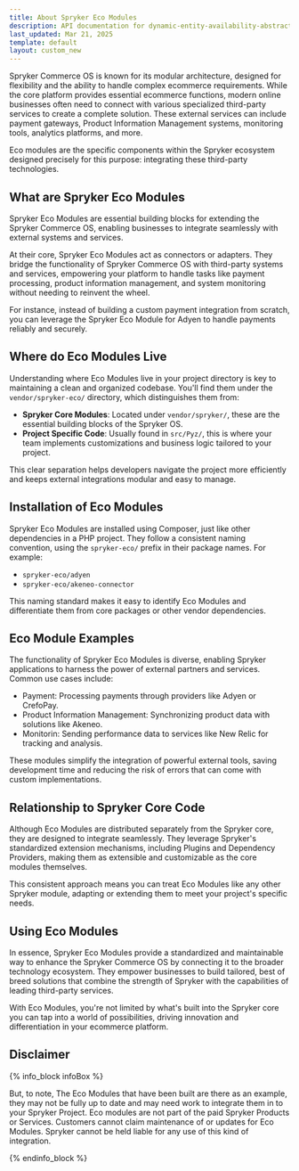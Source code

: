 ```yaml
---
title: About Spryker Eco Modules
description: API documentation for dynamic-entity-availability-abstracts.
last_updated: Mar 21, 2025
template: default
layout: custom_new
---
```



<div class="content_box">
Spryker Commerce OS is known for its modular architecture, designed for flexibility and the ability to handle complex ecommerce requirements. While the core platform provides essential ecommerce functions, modern online businesses often need to connect with various specialized third-party services to create a complete solution. These external services can include payment gateways, Product Information Management systems, monitoring tools, analytics platforms, and more.


Eco modules are the specific components within the Spryker ecosystem designed precisely for this purpose: integrating these third-party technologies.

</div>

## What are Spryker Eco Modules

Spryker Eco Modules are essential building blocks for extending the Spryker Commerce OS, enabling businesses to integrate seamlessly with external systems and services.

At their core, Spryker Eco Modules act as connectors or adapters. They bridge the functionality of Spryker Commerce OS with third-party systems and services, empowering your platform to handle tasks like payment processing, product information management, and system monitoring without needing to reinvent the wheel.

For instance, instead of building a custom payment integration from scratch, you can leverage the Spryker Eco Module for Adyen to handle payments reliably and securely.

## Where do Eco Modules Live

Understanding where Eco Modules live in your project directory is key to maintaining a clean and organized codebase. You'll find them under the `vendor/spryker-eco/` directory, which distinguishes them from:

- **Spryker Core Modules**: Located under `vendor/spryker/`, these are the essential building blocks of the Spryker OS.
- **Project Specific Code**: Usually found in `src/Pyz/`, this is where your team implements customizations and business logic tailored to your project.

This clear separation helps developers navigate the project more efficiently and keeps external integrations modular and easy to manage.

## Installation of Eco Modules

Spryker Eco Modules are installed using Composer, just like other dependencies in a PHP project. They follow a consistent naming convention, using the `spryker-eco/` prefix in their package names. For example:

- `spryker-eco/adyen`
- `spryker-eco/akeneo-connector`

This naming standard makes it easy to identify Eco Modules and differentiate them from core packages or other vendor dependencies.

## Eco Module Examples

The functionality of Spryker Eco Modules is diverse, enabling Spryker applications to harness the power of external partners and services. Common use cases include:

- Payment: Processing payments through providers like Adyen or CrefoPay.
- Product Information Management: Synchronizing product data with solutions like Akeneo.
- Monitorin: Sending performance data to services like New Relic for tracking and analysis.

These modules simplify the integration of powerful external tools, saving development time and reducing the risk of errors that can come with custom implementations.

## Relationship to Spryker Core Code

Although Eco Modules are distributed separately from the Spryker core, they are designed to integrate seamlessly. They leverage Spryker's standardized extension mechanisms, including Plugins and Dependency Providers, making them as extensible and customizable as the core modules themselves.

This consistent approach means you can treat Eco Modules like any other Spryker module, adapting or extending them to meet your project's specific needs.

## Using Eco Modules

In essence, Spryker Eco Modules provide a standardized and maintainable way to enhance the Spryker Commerce OS by connecting it to the broader technology ecosystem. They empower businesses to build tailored, best of breed solutions that combine the strength of Spryker with the capabilities of leading third-party services.

With Eco Modules, you're not limited by what's built into the Spryker core you can tap into a world of possibilities, driving innovation and differentiation in your ecommerce platform.

## Disclaimer

{% info_block infoBox %}

<p class="note">But, to note, The Eco Modules that have been built are there as an example, they may not be fully up to date and may need work to integrate them in to your Spryker Project. Eco modules are not part of the paid Spryker Products or Services. Customers cannot claim maintenance of or updates for Eco Modules. Spryker cannot be held liable for any use of this kind of integration.</p>

{% endinfo_block %}
